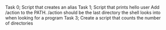 Task 0; Script that creates an alias
Task 1; Script that prints hello user
Add /action to the PATH. /action should be the last directory the shell looks into when looking for a program
Task 3; Create a script that counts the number of directories
